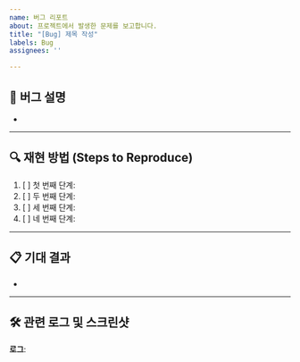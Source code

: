 ```yaml
---
name: 버그 리포트
about: 프로젝트에서 발생한 문제를 보고합니다.
title: "[Bug] 제목 작성"
labels: Bug
assignees: ''

---
```


## 🐞 버그 설명
<!-- 버그에 대한 간략한 설명을 작성해주세요. -->
- 

---

## 🔍 재현 방법 (Steps to Reproduce)
<!-- 버그를 재현하기 위한 단계별 절차를 작성해주세요. -->

1. [ ] 첫 번째 단계: <!-- 예: "로그인 페이지로 이동한다." -->
2. [ ] 두 번째 단계: <!-- 예: "유효하지 않은 이메일을 입력한다." -->
3. [ ] 세 번째 단계: <!-- 예: "로그인 버튼을 클릭한다." -->
4. [ ] 네 번째 단계: <!-- 예: "오류 메시지가 표시되지 않는다." -->

---

## 📋 기대 결과
<!-- 정상적으로 동작했을 때의 기대 결과를 작성해주세요. -->
- 

---

## 🛠 관련 로그 및 스크린샷
<!-- 관련된 로그 파일이나 스크린샷이 있다면 첨부해주세요. -->

**로그**:

